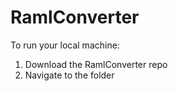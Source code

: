 # RamlConverter

To run your local machine:
1. Download the RamlConverter repo
2. Navigate to the folder
